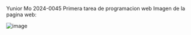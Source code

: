 Yunior Mo 2024-0045
Primera tarea de programacion web
Imagen de la pagina web:

![image](https://github.com/user-attachments/assets/86714376-8123-42cc-931e-e740a9ab5a74)
